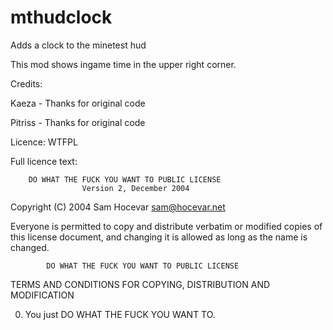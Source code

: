 # mthudclock
Adds a clock to the minetest hud

This mod shows ingame time in the upper right corner.

Credits:

Kaeza - Thanks for original code

Pitriss - Thanks for original code

Licence: WTFPL

Full licence text:

        DO WHAT THE FUCK YOU WANT TO PUBLIC LICENSE
                    Version 2, December 2004

 Copyright (C) 2004 Sam Hocevar <sam@hocevar.net>

 Everyone is permitted to copy and distribute verbatim or modified
 copies of this license document, and changing it is allowed as long
 as the name is changed.

            DO WHAT THE FUCK YOU WANT TO PUBLIC LICENSE
   TERMS AND CONDITIONS FOR COPYING, DISTRIBUTION AND MODIFICATION

  0. You just DO WHAT THE FUCK YOU WANT TO.
